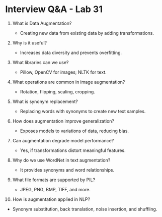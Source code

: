 # Interview Q&A - Lab 31

1. What is Data Augmentation?
   - Creating new data from existing data by adding transformations.

2. Why is it useful?
   - Increases data diversity and prevents overfitting.

3. What libraries can we use?
   - Pillow, OpenCV for images; NLTK for text.

4. What operations are common in image augmentation?
   - Rotation, flipping, scaling, cropping.

5. What is synonym replacement?
   - Replacing words with synonyms to create new text samples.

6. How does augmentation improve generalization?
   - Exposes models to variations of data, reducing bias.

7. Can augmentation degrade model performance?
   - Yes, if transformations distort meaningful features.

8. Why do we use WordNet in text augmentation?
   - It provides synonyms and word relationships.

9. What file formats are supported by PIL?
   - JPEG, PNG, BMP, TIFF, and more.

10. How is augmentation applied in NLP?
   - Synonym substitution, back translation, noise insertion, and shuffling.
